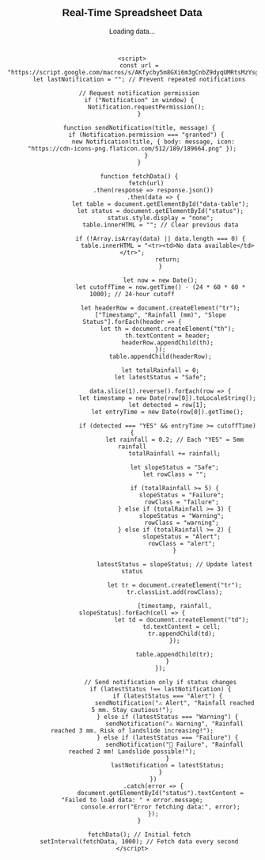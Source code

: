 <!DOCTYPE html>
<html lang="en">
<head>
    <meta charset="UTF-8">
    <meta name="viewport" content="width=device-width, initial-scale=1.0">
    <title>Real-Time Spreadsheet Viewer</title>
    <style>
        body {
            font-family: Arial, sans-serif;
            text-align: center;
        }
        table {
            width: 80%;
            margin: 20px auto;
            border-collapse: collapse;
        }
        th, td {
            border: 1px solid black;
            padding: 10px;
        }
        th {
            background-color: #f2f2f2;
        }
        .alert {
            background-color: yellow;
            font-weight: bold;
        }
        .warning {
            background-color: orange;
            color: white;
            font-weight: bold;
        }
        .failure {
            background-color: red;
            color: white;
            font-weight: bold;
        }
    </style>
</head>
<body>
    <h2>Real-Time Spreadsheet Data</h2>
    <p id="status">Loading data...</p>
    <table id="data-table"></table>
    
    <script>
        const url = "https://script.google.com/macros/s/AKfycby5m8GXi6m3gCnbZ9dyqUMRtsMzYsgzYAdrpCKcUUyknRUgMsuHIZyswQg2nES4I2L03A/exec";
        let lastNotification = ""; // Prevent repeated notifications

        // Request notification permission
        if ("Notification" in window) {
            Notification.requestPermission();
        }

        function sendNotification(title, message) {
            if (Notification.permission === "granted") {
                new Notification(title, { body: message, icon: "https://cdn-icons-png.flaticon.com/512/189/189664.png" });
            }
        }

        function fetchData() {
            fetch(url)
                .then(response => response.json())
                .then(data => {
                    let table = document.getElementById("data-table");
                    let status = document.getElementById("status");
                    status.style.display = "none";
                    table.innerHTML = ""; // Clear previous data
                    
                    if (!Array.isArray(data) || data.length === 0) {
                        table.innerHTML = "<tr><td>No data available</td></tr>";
                        return;
                    }
                    
                    let now = new Date();
                    let cutoffTime = now.getTime() - (24 * 60 * 60 * 1000); // 24-hour cutoff

                    let headerRow = document.createElement("tr");
                    ["Timestamp", "Rainfall (mm)", "Slope Status"].forEach(header => {
                        let th = document.createElement("th");
                        th.textContent = header;
                        headerRow.appendChild(th);
                    });
                    table.appendChild(headerRow);
                    
                    let totalRainfall = 0;
                    let latestStatus = "Safe";

                    data.slice(1).reverse().forEach(row => {
                        let timestamp = new Date(row[0]).toLocaleString();
                        let detected = row[1];
                        let entryTime = new Date(row[0]).getTime();
                        
                        if (detected === "YES" && entryTime >= cutoffTime) {
                            let rainfall = 0.2; // Each "YES" = 5mm rainfall
                            totalRainfall += rainfall;

                            let slopeStatus = "Safe";
                            let rowClass = "";

                            if (totalRainfall >= 5) {
                                slopeStatus = "Failure";
                                rowClass = "failure";
                            } else if (totalRainfall >= 3) {
                                slopeStatus = "Warning";
                                rowClass = "warning";
                            } else if (totalRainfall >= 2) {
                                slopeStatus = "Alert";
                                rowClass = "alert";
                            }

                            latestStatus = slopeStatus; // Update latest status

                            let tr = document.createElement("tr");
                            tr.classList.add(rowClass);

                            [timestamp, rainfall, slopeStatus].forEach(cell => {
                                let td = document.createElement("td");
                                td.textContent = cell;
                                tr.appendChild(td);
                            });

                            table.appendChild(tr);
                        }
                    });

                    // Send notification only if status changes
                    if (latestStatus !== lastNotification) {
                        if (latestStatus === "Alert") {
                            sendNotification("⚠️ Alert", "Rainfall reached 5 mm. Stay cautious!");
                        } else if (latestStatus === "Warning") {
                            sendNotification("⚠️ Warning", "Rainfall reached 3 mm. Risk of landslide increasing!");
                        } else if (latestStatus === "Failure") {
                            sendNotification("🚨 Failure", "Rainfall reached 2 mm! Landslide possible!");
                        }
                        lastNotification = latestStatus;
                    }
                })
                .catch(error => {
                    document.getElementById("status").textContent = "Failed to load data: " + error.message;
                    console.error("Error fetching data:", error);
                });
        }

        fetchData(); // Initial fetch
        setInterval(fetchData, 1000); // Fetch data every second
    </script>
</body>
</html>
